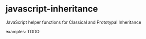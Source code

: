 javascript-inheritance
======================

JavaScript helper functions for Classical and Prototypal Inheritance

examples: TODO
